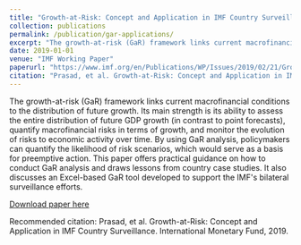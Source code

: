 ```yaml
---
title: "Growth-at-Risk: Concept and Application in IMF Country Surveillance"
collection: publications
permalink: /publication/gar-applications/
excerpt: "The growth-at-risk (GaR) framework links current macrofinancial conditions to the distribution of future growth"
date: 2019-01-01
venue: "IMF Working Paper"
paperurl: "https://www.imf.org/en/Publications/WP/Issues/2019/02/21/Growth-at-Risk-Concept-and-Application-in-IMF-Country-Surveillance-46567"
citation: "Prasad, et al. Growth-at-Risk: Concept and Application in IMF Country Surveillance. International Monetary Fund, 2019"
---
```


The growth-at-risk (GaR) framework  links current macrofinancial conditions to
the distribution of future growth. Its  main strength is its ability to assess
the entire distribution of future GDP growth (in contrast to point forecasts),
quantify macrofinancial risks in terms of growth, and monitor the evolution of
risks to economic activity over time.  By using GaR analysis, policymakers can
quantify the  likelihood of risk scenarios,  which would serve as  a basis for
preemptive action. This paper offers practical  guidance on how to conduct GaR
analysis and  draws lessons from  country case  studies. It also  discusses an
Excel-based GaR  tool developed  to support  the IMF's  bilateral surveillance
efforts.

[Download paper here](https://www.imf.org/en/Publications/WP/Issues/2019/02/21/Growth-at-Risk-Concept-and-Application-in-IMF-Country-Surveillance-46567)

Recommended citation: Prasad, et al. Growth-at-Risk: Concept and Application in IMF Country Surveillance. International Monetary Fund, 2019.
